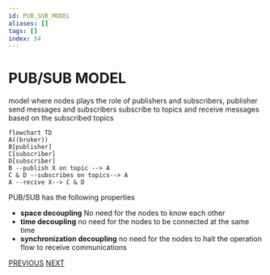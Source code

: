 ```yaml
---
id: PUB_SUB_MODEL
aliases: []
tags: []
index: 54
---
```


# PUB/SUB MODEL

model where  nodes plays the role  of publishers and subscribers, publisher send messages and subscribers subscribe to topics and receive messages based on the subscribed topics

```mermaid
flowchart TD
A((broker))
B[publisher]
C[subscriber]
D[subscriber]
B --publish X on topic --> A
C & D --subscribes on topics--> A
A --recive X--> C & D
```

PUB/SUB has the following properties

- **space decoupling** No need for the nodes to know each other
- **time decoupling** no need for the nodes to be connected at the same time
- **synchronization decoupling**  no need for the nodes to halt the operation flow to receive communications

[PREVIOUS](pages/IoT/IOT_PROTOCOLS.md) [NEXT](IoT/PUB_SUB_PROTOCOLS.md)
